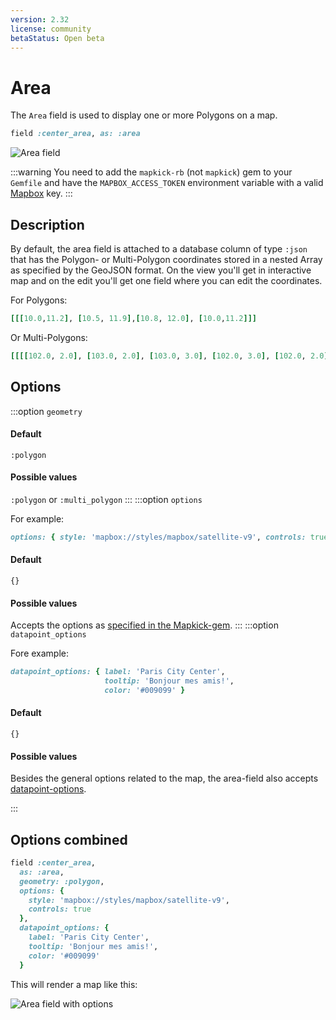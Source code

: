 ```yaml
---
version: 2.32
license: community
betaStatus: Open beta
---
```


# Area

The `Area` field is used to display one or more Polygons on a map.

```ruby
field :center_area, as: :area
```

<img :src="('/assets/img/fields/area-field.png')" alt="Area field" class="border mb-4" />

:::warning
You need to add the `mapkick-rb` (not `mapkick`) gem to your `Gemfile` and have the `MAPBOX_ACCESS_TOKEN` environment variable with a valid [Mapbox](https://account.mapbox.com/auth/signup/) key.
:::

## Description

By default, the area field is attached to a database column of type `:json` that has the Polygon- or Multi-Polygon coordinates stored in a nested Array as specified by the GeoJSON format. On the <Show /> view you'll get in interactive map and on the edit you'll get one field where you can edit the coordinates.

For Polygons:

```ruby
[[[10.0,11.2], [10.5, 11.9],[10.8, 12.0], [10.0,11.2]]]
```

Or Multi-Polygons:

```ruby
[[[[102.0, 2.0], [103.0, 2.0], [103.0, 3.0], [102.0, 3.0], [102.0, 2.0]]], [[[100.0, 0.0], [101.0, 0.0], [101.0, 1.0], [100.0, 1.0], [100.0, 0.0]], [[100.2, 0.2], [100.8, 0.2], [100.8, 0.8], [100.2, 0.8], [100.2, 0.2]]]]
```

## Options

:::option `geometry`

#### Default

`:polygon`

#### Possible values

`:polygon` or `:multi_polygon`
:::
:::option `options`

For example:

```ruby
options: { style: 'mapbox://styles/mapbox/satellite-v9', controls: true },
```

#### Default

`{}`

#### Possible values

Accepts the options as [specified in the Mapkick-gem](https://github.com/ankane/mapkick#options).
:::
:::option `datapoint_options`

Fore example:

```ruby
datapoint_options: { label: 'Paris City Center',
                     tooltip: 'Bonjour mes amis!',
                     color: '#009099' }
```

#### Default

`{}`

#### Possible values

Besides the general options related to the map, the area-field also accepts [datapoint-options](https://github.com/ankane/mapkick#area-map).

:::

## Options combined

```ruby
field :center_area,
  as: :area,
  geometry: :polygon,
  options: {
    style: 'mapbox://styles/mapbox/satellite-v9',
    controls: true
  },
  datapoint_options: {
    label: 'Paris City Center',
    tooltip: 'Bonjour mes amis!',
    color: '#009099'
  }
```

This will render a map like this:

<img :src="('/assets/img/fields/area-field-with-options.png')" alt="Area field with options" class="border mb-4" />
